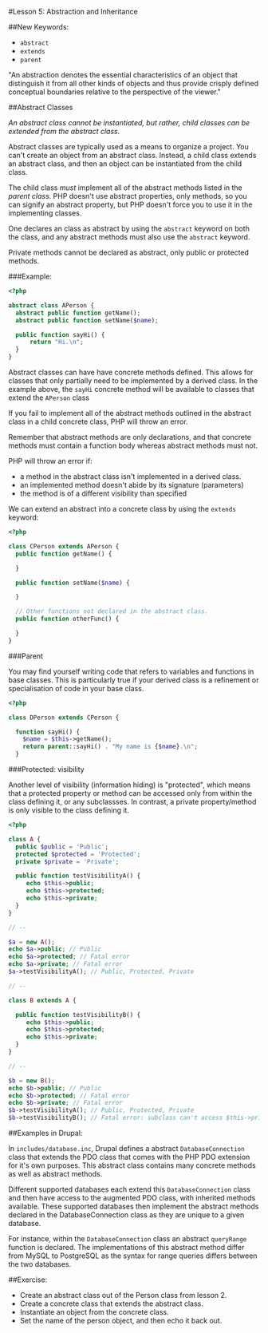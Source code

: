 #Lesson 5: Abstraction and Inheritance

##New Keywords:

 - `abstract`
 - `extends`
 - `parent`

"An abstraction denotes the essential characteristics of an object that
distinguish it from all other kinds of objects and thus provide crisply defined
conceptual boundaries relative to the perspective of the viewer."

##Abstract Classes

*An abstract class cannot be instantiated, but rather, _child classes_ can be
extended from the abstract class.*

Abstract classes are typically used as a means to organize a project.  You
can't create an object from an abstract class. Instead, a child class extends
an abstract class, and then an object can be instantiated from the child class.

The child class *must* implement all of the abstract methods listed in the
_parent class_. PHP doesn't use abstract properties, only methods, so you can
signify an abstract property, but PHP doesn't force you to use it in the
implementing classes.

One declares an class as abstract by using the `abstract` keyword on both the
class, and any abstract methods must also use the `abstract` keyword.

Private methods cannot be declared as abstract, only public or protected
methods.

###Example:

```php
<?php

abstract class APerson {
  abstract public function getName();
  abstract public function setName($name);

  public function sayHi() {
      return "Hi.\n";
  }
}
```

Abstract classes can have have concrete methods defined. This allows for
classes that only partially need to be implemented by a derived class. In the
example above, the `sayHi` concrete method will be available to classes that
extend the `APerson` class

If you fail to implement all of the abstract methods outlined in the abstract
class in a child concrete class, PHP will throw an error.

Remember that abstract methods are only declarations, and that concrete
methods must contain a function body whereas abstract methods must not.

PHP will throw an error if:

 - a method in the abstract class isn't implemented in a derived class.
 - an implemented method doesn't abide by its signature (parameters)
 - the method is of a different visibility than specified

We can extend an abstract into a concrete class by using the `extends` keyword:

```php
<?php

class CPerson extends APerson {
  public function getName() {

  }

  public function setName($name) {

  }

  // Other functions not declared in the abstract class.
  public function otherFunc() {

  }
}
```

###Parent

You may find yourself writing code that refers to variables and functions in base classes. This is particularly true if your derived class is a refinement or specialisation of code in your base class.

```php
<?php

class DPerson extends CPerson {

  function sayHi() {
    $name = $this->getName();
    return parent::sayHi() . "My name is {$name}.\n";
  }

```

###Protected: visibility

Another level of visibility (information hiding) is "protected", which means that a protected property or method can be
accessed only from within the class defining it, or any subclassses. In contrast, a private property/method is only
visible to the class defining it.

```php
<?php

class A {
  public $public = 'Public';
  protected $protected = 'Protected';
  private $private = 'Private';

  public function testVisibilityA() {
     echo $this->public;
     echo $this->protected;
     echo $this->private;
  }
}

// --

$a = new A();
echo $a->public; // Public
echo $a->protected; // Fatal error
echo $a->private; // Fatal error
$a->testVisibilityA(); // Public, Protected, Private

// --

class B extends A {

  public function testVisibilityB() {
     echo $this->public;
     echo $this->protected;
     echo $this->private;
  }
}

// --

$b = new B();
echo $b->public; // Public
echo $b->protected; // Fatal error
echo $b->private; // Fatal error
$b->testVisibilityA(); // Public, Protected, Private
$b->testVisibilityB(); // Fatal error: subclass can't access $this->private
```

##Examples in Drupal:

In `includes/database.inc`, Drupal defines a abstract `DatabaseConnection` class that
extends the PDO class that comes with the PHP PDO extension for it's own
purposes. This abstract class contains many concrete methods as well as
abstract methods.

Different supported databases each extend this `DatabaseConnection` class and
then have access to the augmented PDO class, with inherited methods available.
These supported databases then implement the abstract methods declared in the
DatabaseConnection class as they are unique to a given database.

For instance, within the `DatabaseConnection` class an abstract `queryRange`
function is declared. The implementations of this abstract method differ from
MySQL to PostgreSQL as the syntax for range queries differs between the two
databases.

##Exercise:

 - Create an abstract class out of the Person class from lesson 2.
 - Create a concrete class that extends the abstract class.
 - Instantiate an object from the concrete class.
 - Set the name of the person object, and then echo it back out.
